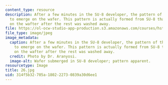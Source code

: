 ```yaml
---
content_type: resource
description: After a few minutes in the SU-8 developer, the pattern of the mask starts
  to emerge on the wafer. This pattern is actually formed from SU-8 that has remained
  on the wafter after the rest was washed away.
file: https://ol-ocw-studio-app-production.s3.amazonaws.com/courses/hst-410j-projects-in-microscale-engineering-for-the-life-sciences-spring-2007/314f5b32705a180222730839a30d6ee1_26.jpg
file_type: image/jpeg
image_metadata:
  caption: After a few minutes in the SU-8 developer, the pattern of the mask starts
    to emerge on the wafer. This pattern is actually formed from SU-8 that has remained
    on the wafter after the rest was washed away.
  credit: Photo by Dr. Aranyosi.
  image-alt: Wafer submerged in SU-8 developer; pattern apparent.
resourcetype: Image
title: 26.jpg
uid: 314f5b32-705a-1802-2273-0839a30d6ee1
---
```

